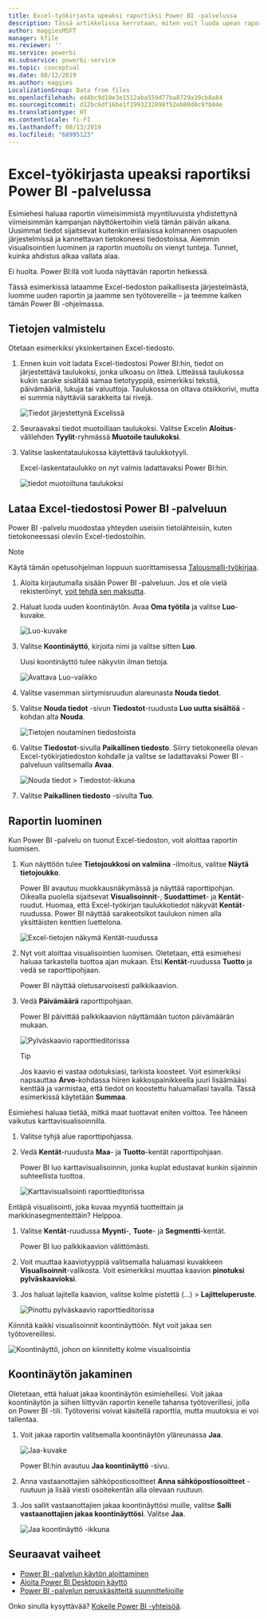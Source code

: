 ```yaml
---
title: Excel-työkirjasta upeaksi raportiksi Power BI -palvelussa
description: Tässä artikkelissa kerrotaan, miten voit luoda upean raportin Excel-työkirjasta nopeasti.
author: maggiesMSFT
manager: kfile
ms.reviewer: ''
ms.service: powerbi
ms.subservice: powerbi-service
ms.topic: conceptual
ms.date: 08/12/2019
ms.author: maggies
LocalizationGroup: Data from files
ms.openlocfilehash: ed4bc9d10e3e1512aba559d77ba8729a39cb8a84
ms.sourcegitcommit: d12bc6df16be1f1993232898f52eb80d0c9fb04e
ms.translationtype: HT
ms.contentlocale: fi-FI
ms.lasthandoff: 08/13/2019
ms.locfileid: "68995123"
---
```

# <a name="from-excel-workbook-to-stunning-report-in-the-power-bi-service"></a>Excel-työkirjasta upeaksi raportiksi Power BI -palvelussa
Esimiehesi haluaa raportin viimeisimmistä myyntiluvuista yhdistettynä viimeisimmän kampanjan näyttökertoihin vielä tämän päivän aikana. Uusimmat tiedot sijaitsevat kuitenkin erilaisissa kolmannen osapuolen järjestelmissä ja kannettavan tietokoneesi tiedostoissa. Aiemmin visualisointien luominen ja raportin muotoilu on vienyt tunteja. Tunnet, kuinka ahdistus alkaa vallata alaa.

Ei huolta. Power BI:llä voit luoda näyttävän raportin hetkessä.

Tässä esimerkissä lataamme Excel-tiedoston paikallisesta järjestelmästä, luomme uuden raportin ja jaamme sen työtovereille – ja teemme kaiken tämän Power BI -ohjelmassa.

## <a name="prepare-your-data"></a>Tietojen valmistelu
Otetaan esimerkiksi yksinkertainen Excel-tiedosto. 

1. Ennen kuin voit ladata Excel-tiedostosi Power BI:hin, tiedot on järjestettävä taulukoksi, jonka ulkoasu on litteä. Litteässä taulukossa kukin sarake sisältää samaa tietotyyppiä, esimerkiksi tekstiä, päivämääriä, lukuja tai valuuttoja. Taulukossa on oltava otsikkorivi, mutta ei summia näyttäviä sarakkeita tai rivejä.

   ![Tiedot järjestettynä Excelissä](media/service-from-excel-to-stunning-report/pbi_excel_file.png)

2. Seuraavaksi tiedot muotoillaan taulukoksi. Valitse Excelin **Aloitus**-välilehden **Tyylit**-ryhmässä **Muotoile taulukoksi**. 

3. Valitse laskentataulukossa käytettävä taulukkotyyli. 

   Excel-laskentataulukko on nyt valmis ladattavaksi Power BI:hin.

   ![tiedot muotoiltuna taulukoksi](media/service-from-excel-to-stunning-report/pbi_excel_table.png)

## <a name="upload-your-excel-file-to-the-power-bi-service"></a>Lataa Excel-tiedostosi Power BI -palveluun
Power BI -palvelu muodostaa yhteyden useisiin tietolähteisiin, kuten tietokoneessasi oleviin Excel-tiedostoihin. 

 > [!NOTE] 
 > Käytä tämän opetusohjelman loppuun suorittamisessa [Talousmalli-työkirjaa](sample-financial-download.md).

1. Aloita kirjautumalla sisään Power BI -palveluun. Jos et ole vielä rekisteröinyt, [voit tehdä sen maksutta](https://powerbi.com).

2. Haluat luoda uuden koontinäytön. Avaa **Oma työtila** ja valitse **Luo**-kuvake.

   ![Luo-kuvake](media/service-from-excel-to-stunning-report/power-bi-new-dash.png)

3. Valitse **Koontinäyttö**, kirjoita nimi ja valitse sitten **Luo**. 

   Uusi koontinäyttö tulee näkyviin ilman tietoja.

   ![Avattava Luo-valikko](media/service-from-excel-to-stunning-report/power-bi-create-dash.png)

4. Valitse vasemman siirtymisruudun alareunasta **Nouda tiedot**. 

5. Valitse **Nouda tiedot** -sivun **Tiedostot**-ruudusta **Luo uutta sisältöä** -kohdan alta **Nouda**.

   ![Tietojen noutaminen tiedostoista](media/service-from-excel-to-stunning-report/pbi_get_files.png)

6. Valitse **Tiedostot**-sivulla **Paikallinen tiedosto**. Siirry tietokoneella olevan Excel-työkirjatiedoston kohdalle ja valitse se ladattavaksi Power BI -palveluun valitsemalla **Avaa**. 

   ![Nouda tiedot > Tiedostot-ikkuna](media/service-from-excel-to-stunning-report/pbi_local_file.png)

7. Valitse **Paikallinen tiedosto** -sivulta **Tuo**.


## <a name="build-your-report"></a>Raportin luominen
Kun Power BI -palvelu on tuonut Excel-tiedoston, voit aloittaa raportin luomisen. 

1. Kun näyttöön tulee **Tietojoukkosi on valmiina** -ilmoitus, valitse **Näytä tietojoukko**.  

   Power BI avautuu muokkausnäkymässä ja näyttää raporttipohjan. Oikealla puolella sijaitsevat **Visualisoinnit**-, **Suodattimet**- ja **Kentät**-ruudut. Huomaa, että Excel-työkirjan taulukkotiedot näkyvät **Kentät**-ruudussa. Power BI näyttää sarakeotsikot taulukon nimen alla yksittäisten kenttien luettelona.

   ![Excel-tietojen näkymä Kentät-ruudussa](media/service-from-excel-to-stunning-report/pbi_report_fields.png)

2. Nyt voit aloittaa visualisointien luomisen. Oletetaan, että esimiehesi haluaa tarkastella tuottoa ajan mukaan. Etsi **Kentät**-ruudussa **Tuotto** ja vedä se raporttipohjaan. 

   Power BI näyttää oletusarvoisesti palkkikaavion. 

3. Vedä **Päivämäärä** raporttipohjaan. 

   Power BI päivittää palkkikaavion näyttämään tuoton päivämäärän mukaan.

   ![Pylväskaavio raporttieditorissa](media/service-from-excel-to-stunning-report/pbi_report_pin-new.png)

   > [!TIP]
   > Jos kaavio ei vastaa odotuksiasi, tarkista koosteet. Voit esimerkiksi napsauttaa **Arvo**-kohdassa hiiren kakkospainikkeella juuri lisäämääsi kenttää ja varmistaa, että tiedot on koostettu haluamallasi tavalla. Tässä esimerkissä käytetään **Summaa**.
   > 

Esimiehesi haluaa tietää, mitkä maat tuottavat eniten voittoa. Tee häneen vaikutus karttavisualisoinnilla. 

1. Valitse tyhjä alue raporttipohjassa. 

2. Vedä **Kentät**-ruudusta **Maa**- ja **Tuotto**-kentät raporttipohjaan.

   Power BI luo karttavisualisoinnin, jonka kuplat edustavat kunkin sijainnin suhteellista tuottoa.

   ![Karttavisualisointi raporttieditorissa](media/service-from-excel-to-stunning-report/pbi_report_map-new.png)

Entäpä visualisointi, joka kuvaa myyntiä tuotteittain ja markkinasegmenteittäin? Helppoa. 

1. Valitse **Kentät**-ruudussa **Myynti**-, **Tuote**- ja **Segmentti**-kentät. 
   
   Power BI luo palkkikaavion välittömästi. 

2. Voit muuttaa kaaviotyyppiä valitsemalla haluamasi kuvakkeen **Visualisoinnit**-valikosta. Voit esimerkiksi muuttaa kaavion **pinotuksi pylväskaavioksi**. 

3. Jos haluat lajitella kaavion, valitse kolme pistettä (...) > **Lajitteluperuste**.

   ![Pinottu pylväskaavio raporttieditorissa](media/service-from-excel-to-stunning-report/pbi_barchart-new.png)

Kiinnitä kaikki visualisoinnit koontinäyttöön. Nyt voit jakaa sen työtovereillesi.

   ![Koontinäyttö, johon on kiinnitetty kolme visualisointia](media/service-from-excel-to-stunning-report/pbi_report.png)

## <a name="share-your-dashboard"></a>Koontinäytön jakaminen
Oletetaan, että haluat jakaa koontinäytön esimiehellesi. Voit jakaa koontinäytön ja siihen liittyvän raportin kenelle tahansa työtoverillesi, jolla on Power BI -tili. Työtoverisi voivat käsitellä raporttia, mutta muutoksia ei voi tallentaa.

1. Voit jakaa raportin valitsemalla koontinäytön yläreunassa **Jaa**.

   ![Jaa-kuvake](media/service-from-excel-to-stunning-report/power-bi-share.png)

   Power BI:hin avautuu **Jaa koontinäyttö** -sivu. 

2. Anna vastaanottajien sähköpostiosoitteet **Anna sähköpostiosoitteet** -ruutuun ja lisää viesti osoitekentän alla olevaan ruutuun. 

3. Jos sallit vastaanottajien jakaa koontinäyttösi muille, valitse **Salli vastaanottajien jakaa koontinäyttösi**. Valitse **Jaa**.

   ![Jaa koontinäyttö -ikkuna](media/service-from-excel-to-stunning-report/power-bi-share-dash-new.png)

## <a name="next-steps"></a>Seuraavat vaiheet

* [Power BI -palvelun käytön aloittaminen](service-get-started.md)
* [Aloita Power BI Desktopin käyttö](desktop-getting-started.md)
* [Power BI -palvelun peruskäsitteitä suunnittelijoille](service-basic-concepts.md)

Onko sinulla kysyttävää? [Kokeile Power BI -yhteisöä](http://community.powerbi.com/).

